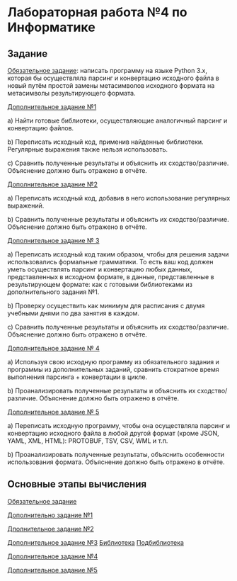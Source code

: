 # Лабораторная работа №4 по Информатике

## Задание

<ins>Обязательное задание</ins>: написать программу на языке Python 3.x, которая бы осуществляла парсинг и конвертацию исходного файла в новый путём простой замены метасимволов исходного формата на метасимволы результирующего формата.

<ins>Дополнительное задание №1</ins>

a) Найти готовые библиотеки, осуществляющие аналогичный парсинг и конвертацию файлов.

b) Переписать исходный код, применив найденные библиотеки. Регулярные выражения также нельзя использовать.

c) Сравнить полученные результаты и объяснить их сходство/различие. Объяснение должно быть отражено в отчёте.

<ins>Дополнительное задание №2</ins>

a) Переписать исходный код, добавив в него использование
регулярных выражений.

b) Сравнить полученные результаты и объяснить их
сходство/различие. Объяснение должно быть отражено в
отчёте.

<ins>Дополнительное задание № 3</ins>

а) Переписать исходный код таким образом, чтобы для решения задачи использовались формальные грамматики. То есть ваш код должен уметь осуществлять парсинг и конвертацию любых данных, представленных в исходном формате, в данные, представленные в результирующем формате: как с готовыми библиотеками из дополнительного задания №1.

b) Проверку осуществить как минимум для расписания с двумя учебными днями по два занятия в каждом.

с) Сравнить полученные результаты и объяснить их сходство/различие. Объяснение должно быть отражено в отчёте.

<ins>Дополнительное задание № 4</ins>

a) Используя свою исходную программу из обязательного задания и программы из дополнительных заданий, сравнить стократное время выполнения парсинга + конвертации в цикле.

b) Проанализировать полученные результаты и объяснить их сходство/различие. Объяснение должно быть отражено в отчёте.

<ins>Дополнительное задание № 5</ins>

a) Переписать исходную программу, чтобы она осуществляла парсинг и конвертацию исходного файла в любой другой формат (кроме JSON, YAML, XML, HTML): PROTOBUF, TSV, CSV, WML и т.п.

b) Проанализировать полученные результаты, объяснить особенности использования формата. Объяснение должно быть отражено в отчёте.

## Основные этапы вычисления

[Обязательное задание](main.py)

[Дополнительно задание №1](dop1.py)

[Дполнительное задание №2](dop2.py)

[Дополнительное задание №3](dop3.py)
[Библиотека](parcer.py)
[Подбиблиотека](shershen.py)

[Дополнительное задание №4](dop4.py)

[Дополнительное задание №5](dop5.py)
